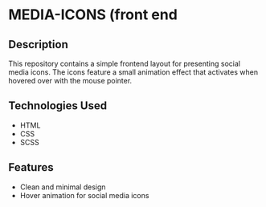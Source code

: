 # MEDIA-ICONS (front end

## Description
This repository contains a simple frontend layout for presenting social media icons. The icons feature a small animation effect that activates when hovered over with the mouse pointer.

## Technologies Used
- HTML
- CSS
- SCSS

## Features
- Clean and minimal design
- Hover animation for social media icons
